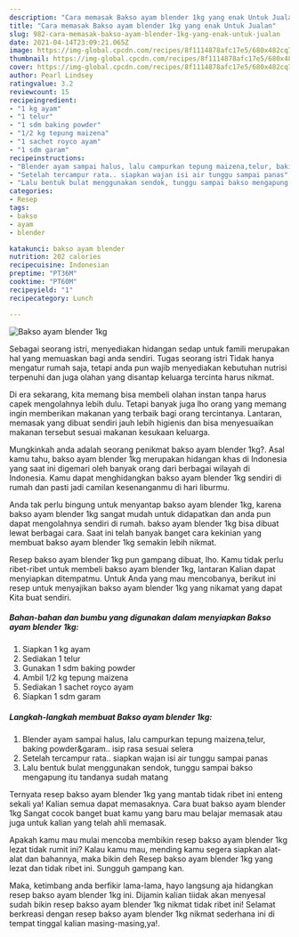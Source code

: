 ```yaml
---
description: "Cara memasak Bakso ayam blender 1kg yang enak Untuk Jualan"
title: "Cara memasak Bakso ayam blender 1kg yang enak Untuk Jualan"
slug: 982-cara-memasak-bakso-ayam-blender-1kg-yang-enak-untuk-jualan
date: 2021-04-14T23:09:21.065Z
image: https://img-global.cpcdn.com/recipes/8f1114878afc17e5/680x482cq70/bakso-ayam-blender-1kg-foto-resep-utama.jpg
thumbnail: https://img-global.cpcdn.com/recipes/8f1114878afc17e5/680x482cq70/bakso-ayam-blender-1kg-foto-resep-utama.jpg
cover: https://img-global.cpcdn.com/recipes/8f1114878afc17e5/680x482cq70/bakso-ayam-blender-1kg-foto-resep-utama.jpg
author: Pearl Lindsey
ratingvalue: 3.2
reviewcount: 15
recipeingredient:
- "1 kg ayam"
- "1 telur"
- "1 sdm baking powder"
- "1/2 kg tepung maizena"
- "1 sachet royco ayam"
- "1 sdm garam"
recipeinstructions:
- "Blender ayam sampai halus, lalu campurkan tepung maizena,telur, baking powder&amp;garam.. isip rasa sesuai selera"
- "Setelah tercampur rata.. siapkan wajan isi air tunggu sampai panas"
- "Lalu bentuk bulat menggunakan sendok, tunggu sampai bakso mengapung itu tandanya sudah matang"
categories:
- Resep
tags:
- bakso
- ayam
- blender

katakunci: bakso ayam blender 
nutrition: 202 calories
recipecuisine: Indonesian
preptime: "PT36M"
cooktime: "PT60M"
recipeyield: "1"
recipecategory: Lunch

---
```



![Bakso ayam blender 1kg](https://img-global.cpcdn.com/recipes/8f1114878afc17e5/680x482cq70/bakso-ayam-blender-1kg-foto-resep-utama.jpg)

Sebagai seorang istri, menyediakan hidangan sedap untuk famili merupakan hal yang memuaskan bagi anda sendiri. Tugas seorang istri Tidak hanya mengatur rumah saja, tetapi anda pun wajib menyediakan kebutuhan nutrisi terpenuhi dan juga olahan yang disantap keluarga tercinta harus nikmat.

Di era  sekarang, kita memang bisa membeli olahan instan tanpa harus capek mengolahnya lebih dulu. Tetapi banyak juga lho orang yang memang ingin memberikan makanan yang terbaik bagi orang tercintanya. Lantaran, memasak yang dibuat sendiri jauh lebih higienis dan bisa menyesuaikan makanan tersebut sesuai makanan kesukaan keluarga. 



Mungkinkah anda adalah seorang penikmat bakso ayam blender 1kg?. Asal kamu tahu, bakso ayam blender 1kg merupakan hidangan khas di Indonesia yang saat ini digemari oleh banyak orang dari berbagai wilayah di Indonesia. Kamu dapat menghidangkan bakso ayam blender 1kg sendiri di rumah dan pasti jadi camilan kesenanganmu di hari liburmu.

Anda tak perlu bingung untuk menyantap bakso ayam blender 1kg, karena bakso ayam blender 1kg sangat mudah untuk didapatkan dan anda pun dapat mengolahnya sendiri di rumah. bakso ayam blender 1kg bisa dibuat lewat berbagai cara. Saat ini telah banyak banget cara kekinian yang membuat bakso ayam blender 1kg semakin lebih nikmat.

Resep bakso ayam blender 1kg pun gampang dibuat, lho. Kamu tidak perlu ribet-ribet untuk membeli bakso ayam blender 1kg, lantaran Kalian dapat menyiapkan ditempatmu. Untuk Anda yang mau mencobanya, berikut ini resep untuk menyajikan bakso ayam blender 1kg yang nikamat yang dapat Kita buat sendiri.

<!--inarticleads1-->

##### Bahan-bahan dan bumbu yang digunakan dalam menyiapkan Bakso ayam blender 1kg:

1. Siapkan 1 kg ayam
1. Sediakan 1 telur
1. Gunakan 1 sdm baking powder
1. Ambil 1/2 kg tepung maizena
1. Sediakan 1 sachet royco ayam
1. Siapkan 1 sdm garam




<!--inarticleads2-->

##### Langkah-langkah membuat Bakso ayam blender 1kg:

1. Blender ayam sampai halus, lalu campurkan tepung maizena,telur, baking powder&amp;garam.. isip rasa sesuai selera
1. Setelah tercampur rata.. siapkan wajan isi air tunggu sampai panas
1. Lalu bentuk bulat menggunakan sendok, tunggu sampai bakso mengapung itu tandanya sudah matang




Ternyata resep bakso ayam blender 1kg yang mantab tidak ribet ini enteng sekali ya! Kalian semua dapat memasaknya. Cara buat bakso ayam blender 1kg Sangat cocok banget buat kamu yang baru mau belajar memasak atau juga untuk kalian yang telah ahli memasak.

Apakah kamu mau mulai mencoba membikin resep bakso ayam blender 1kg lezat tidak rumit ini? Kalau kamu mau, mending kamu segera siapkan alat-alat dan bahannya, maka bikin deh Resep bakso ayam blender 1kg yang lezat dan tidak ribet ini. Sungguh gampang kan. 

Maka, ketimbang anda berfikir lama-lama, hayo langsung aja hidangkan resep bakso ayam blender 1kg ini. Dijamin kalian tiidak akan menyesal sudah bikin resep bakso ayam blender 1kg nikmat tidak ribet ini! Selamat berkreasi dengan resep bakso ayam blender 1kg nikmat sederhana ini di tempat tinggal kalian masing-masing,ya!.

